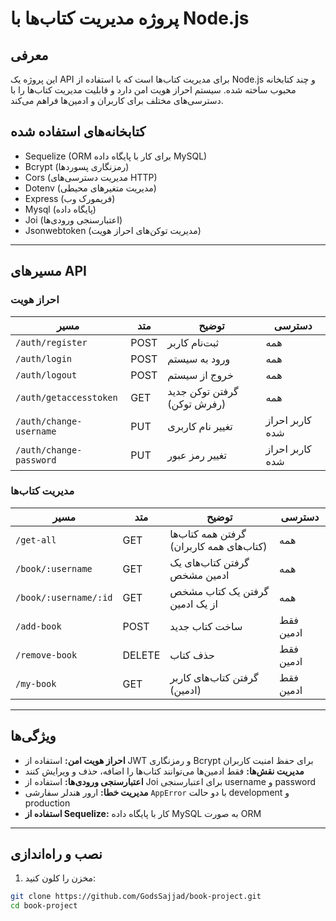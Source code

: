 # پروژه مدیریت کتاب‌ها با Node.js
## معرفی

این پروژه یک API برای مدیریت کتاب‌ها است که با استفاده از Node.js و چند کتابخانه محبوب ساخته شده. سیستم احراز هویت امن دارد و قابلیت مدیریت کتاب‌ها را با دسترسی‌های مختلف برای کاربران و ادمین‌ها فراهم می‌کند.

## کتابخانه‌های استفاده شده

-   Sequelize (ORM برای کار با پایگاه داده MySQL)
-   Bcrypt (رمزنگاری پسوردها)
-   Cors (مدیریت دسترسی‌های HTTP)
-   Dotenv (مدیریت متغیرهای محیطی)
-   Express (فریمورک وب)
-   Mysql (پایگاه داده)
-   Joi (اعتبارسنجی ورودی‌ها)
-   Jsonwebtoken (مدیریت توکن‌های احراز هویت)

---

## مسیرهای API

### احراز هویت

| مسیر                    | متد  | توضیح                       | دسترسی          |
| ----------------------- | ---- | --------------------------- | --------------- |
| `/auth/register`        | POST | ثبت‌نام کاربر               | همه             |
| `/auth/login`           | POST | ورود به سیستم               | همه             |
| `/auth/logout`          | POST | خروج از سیستم               | همه             |
| `/auth/getaccesstoken`  | GET  | گرفتن توکن جدید (رفرش توکن) | همه             |
| `/auth/change-username` | PUT  | تغییر نام کاربری            | کاربر احراز شده |
| `/auth/change-password` | PUT  | تغییر رمز عبور              | کاربر احراز شده |

### مدیریت کتاب‌ها

| مسیر                  | متد    | توضیح                                    | دسترسی    |
| --------------------- | ------ | ---------------------------------------- | --------- |
| `/get-all`            | GET    | گرفتن همه کتاب‌ها (کتاب‌های همه کاربران) | همه       |
| `/book/:username`     | GET    | گرفتن کتاب‌های یک ادمین مشخص             | همه       |
| `/book/:username/:id` | GET    | گرفتن یک کتاب مشخص از یک ادمین           | همه       |
| `/add-book`           | POST   | ساخت کتاب جدید                           | فقط ادمین |
| `/remove-book`        | DELETE | حذف کتاب                                 | فقط ادمین |
| `/my-book`            | GET    | گرفتن کتاب‌های کاربر (ادمین)             | فقط ادمین |

---

## ویژگی‌ها

-   **احراز هویت امن:** استفاده از JWT و رمزنگاری Bcrypt برای حفظ امنیت کاربران
-   **مدیریت نقش‌ها:** فقط ادمین‌ها می‌توانند کتاب‌ها را اضافه، حذف و ویرایش کنند
-   **اعتبارسنجی ورودی‌ها:** استفاده از Joi برای اعتبارسنجی username و password
-   **مدیریت خطا:** ارور هندلر سفارشی `AppError` با دو حالت development و production
-   **استفاده از Sequelize:** کار با پایگاه داده MySQL به صورت ORM

---

## نصب و راه‌اندازی

1. مخزن را کلون کنید:

```bash
git clone https://github.com/GodsSajjad/book-project.git
cd book-project
```
